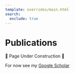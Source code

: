 ```yaml
---
template: overrides/main.html
search:
  exclude: true
---
```


<style>
  .md-sidebar--secondary:not([hidden]) {
    visibility: hidden;
  }
</style>

# Publications

🚧 Page Under Construction 🚧

For now see my [Google Scholar](https://scholar.google.com/citations?user=a_gFi3MAAAAJ&hl=en)
